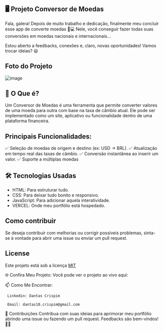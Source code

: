  ## 🖥️ Projeto Conversor de Moedas
   Fala, galera! Depois de muito trabalho e dedicação, finalmente meu concluir esse app de converte moedas 🎉💻
  Nele, você conseguir fazer todas suas conversões em moedas nacionais e internacionais... 
  
  Estou aberto a feedbacks, conexões e, claro, novas oportunidades! Vamos trocar ideias? 😃

 ## Foto do Projeto

   ![image](https://github.com/user-attachments/assets/da74990f-3ce3-4435-a8fd-b1c845f8c6e6)


 ## 🚀 O Que é?

Um Conversor de Moedas é uma ferramenta que permite converter valores de uma moeda para outra com base na taxa de câmbio atual. 
Ele pode ser implementado como um site, aplicativo ou funcionalidade dentro de uma plataforma financeira.

## Principais Funcionalidades:

✅ Seleção de moedas de origem e destino (ex: USD → BRL).
✅ Atualização em tempo real das taxas de câmbio.
✅ Conversão instantânea ao inserir um valor.
✅ Suporte a múltiplas moedas

## 🛠️ Tecnologias Usadas
  - HTML: Para estruturar tudo.
  - CSS: Para deixar tudo bonito e responsivo.
  - JavaScript: Para adicionar aquela interatividade.
  - VERCEL: Onde meu portfólio está hospedado.
  
## Como contribuir

   Se deseja contribuir com melhorias ou corrigir possíveis problemas, sinta-se à vontade para abrir uma issue ou enviar um pull request.

## License
  Este projeto está sob a licença [MIT](https://choosealicense.com/licenses/mit/)

  🌐 Confira Meu Projeto: 
    Você pode ver o projeto ao vivo aqui: 

📫 Como Me Encontrar: 

     Linkedin: Dantas Crispim

     Email: dantas10.crispim@gmail.com

📝 Contribuições Contribua com suas ideias para aprimorar meu portfólio abrindo uma issue ou fazendo um pull request. Feedbacks são bem-vindos! 🌟🚀
